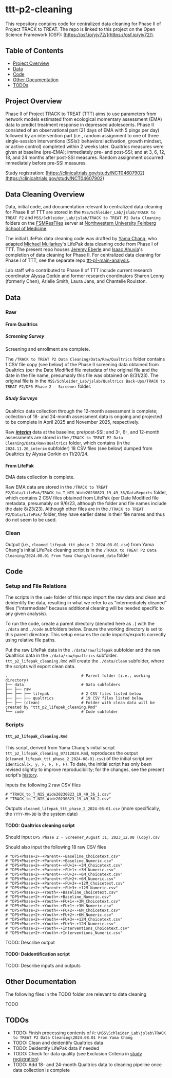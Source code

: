 # ttt-p2-cleaning

This repository contains code for centralized data cleaning for Phase II of Project TRACK to TREAT. The repo is linked to this project on the Open Science Framework (OSF): [https://osf.io/yjv72/](https://osf.io/yjv72/).

## Table of Contents

- [Project Overview](#project-overview)
- [Data](#data)
- [Code](#code)
- [Other Documentation](#other-documentation)
- [TODOs](#todos)

## Project Overview

Phase II of Project TRACK to TREAT (TTT) aims to use parameters from network models estimated from ecological momentary assessment (EMA) data to predict treatment response in depressed adolescents. Phase II consisted of an observational part (21 days of EMA with 5 pings per day) followed by an intervention part (i.e., random assignment to one of three single-session interventions [SSIs]: behavioral activation, growth mindset, or active control) completed within 2 weeks later. Qualtrics measures were given at baseline (pre-EMA); immediately pre- and post-SSI; and at 3, 6, 12, 18, and 24 months after post-SSI measures. Random assignment occurred immediately before pre-SSI measures.

Study registration: [https://clinicaltrials.gov/study/NCT04607902](https://clinicaltrials.gov/study/NCT04607902)

## Data Cleaning Overview

Data, initial code, and documentation relevant to centralized data cleaning for Phase II of TTT are stored in the `MSS/Schleider_Lab/jslab/TRACK to TREAT P2` and `MSS/Schleider_Lab/jslab/TRACK to TREAT P2 Data Cleaning` folders on the [FSMResFiles](https://www.feinberg.northwestern.edu/it/services/server-storage-and-data/research-data-storage.html) server at [Northwestern University Feinberg School of Medicine](https://www.feinberg.northwestern.edu/).

The initial LifePak data cleaning code was drafted by [Yama Chang](https://github.com/yamachang), who adapted [Michael Mullarkey](https://github.com/mcmullarkey)'s LifePak data cleaning code from Phase I of TTT. The present repo houses [Jeremy Eberle](https://github.com/jwe4ec) and [Isaac Ahuvia](https://github.com/isaacahuvia)'s completion of data cleaning for Phase II. For centralized data cleaning for Phase I of TTT, see the separate repo [ttt-p1-main-analysis](https://github.com/jwe4ec/ttt-p1-main-analysis).

Lab staff who contributed to Phase II of TTT include current research coordinator [Alyssa Gorkin](https://github.com/alyssagorkin) and former research coordinators Sharon Leong (formerly Chen), Arielle Smith, Laura Jans, and Chantelle Roulston.

## Data

### Raw

#### From Qualtrics

##### Screening Survey

Screening and enrollment are complete.

The `/TRACK to TREAT P2 Data Cleaning/Data/Raw/Qualtrics` folder contains 1 CSV file copy (see below) of the Phase II screening data obtained from Qualtrics (per the Date Modified file metadata of the original file and the date in the file name, presumably this file was obtained on 8/31/23). The original file is in the `MSS/Schleider_Lab/jslab/Qualtrics Back-Ups/TRACK to TREAT P2/DP5 Phase 2 - Screener` folder.

##### Study Surveys

Qualtrics data collection through the 12-month assessment is complete; collection of 18- and 24-month assessment data is ongoing and projected to be complete in April 2025 and November 2025, respectively.

Raw ***<ins>interim</ins>*** data at the baseline; pre/post-SSI; and 3-, 6-, and 12-month assessments are stored in the `/TRACK to TREAT P2 Data Cleaning/Data/Raw/Qualtrics` folder, which contains (in the `2024.11.20_interim` subfolder) 18 CSV files (see below) dumped from Qualtrics by Alyssa Gorkin on 11/20/24.

#### From LifePak

EMA data collection is complete.

Raw EMA data are stored in the `/TRACK to TREAT P2/Data/LifePak/TRACK_to_T_NIS_Wide20230823_19_49_36/DataReports` folder, which contains 2 CSV files obtained from LifePak (per Date Modified file metadata, presumably on 9/6/23, although the folder and file names include the date 8/23/23). Although other files are in the `/TRACK to TREAT P2/Data/LifePak/` folder, they have earlier dates in their file names and thus do not seem to be used.

### Clean

Output (i.e., `cleaned_lifepak_ttt_phase_2_2024-08-01.csv`) from Yama Chang's initial LifePak cleaning script is in the `/TRACK to TREAT P2 Data Cleaning/2024.08.01 From Yama Chang/cleaned_data` folder

## Code

### Setup and File Relations

The scripts in the `code` folder of this repo import the raw data and clean and deidentify the data, resulting in what we refer to as "intermediately cleaned" files ("intermediate" because additional cleaning will be needed specific to any given analysis).

To run the code, create a parent directory (denoted here as `.`) with the `./data` and `./code` subfolders below. Ensure the working directory is set to this parent directory. This setup ensures the code imports/exports correctly using relative file paths.

Put the raw LifePak data in the `./data/raw/lifepak` subfolder and the raw Qualtrics data in the `./data/raw/qualtrics` subfolder. `ttt_p2_lifepak_cleaning.Rmd` will create the `./data/clean` subfolder, where the scripts will export clean data.

```
.                                # Parent folder (i.e., working directory)
├── data                         # Data subfolders
├── ├── raw
├── ├── ├── lifepak              # 2 CSV files listed below
├── ├── ├── qualtrics            # 19 CSV files listed below
├── ├── (clean)                  # Folder with clean data will be created by "ttt_p2_lifepak_cleaning.Rmd"
└── code                         # Code subfolder
```

### Scripts

#### `ttt_p2_lifepak_cleaning.Rmd`

This script, derived from Yama Chang's initial script `ttt_p2_lifepak_cleaning_07312024.Rmd`, reproduces the output (`cleaned_lifepak_ttt_phase_2_2024-08-01.csv`) of the initial script per `identical(x, y, F, F, F, F)`. To date, the initial script has only been revised slightly to improve reproducibility; for the changes, see the present script's [history](https://github.com/jwe4ec/ttt-p2-cleaning/commits/main/code/ttt_p2_lifepak_cleaning.Rmd).

Inputs the following 2 raw CSV files
```
# "TRACK_to_T_NIS_Wide20230823_19_49_36_1.csv"
# "TRACK_to_T_NIS_Wide20230823_19_49_36_2.csv"
```

Outputs `cleaned_lifepak_ttt_phase_2_2024-08-01.csv` (more specifically, the `YYYY-MM-DD` is the system date)

#### TODO: Qualtrics cleaning script

Should input `DP5 Phase 2 - Screener_August 31, 2023_12.08 (Copy).csv`

Should also input the following 18 raw CSV files
```
# "DP5+Phase+2+-+Parent+-+Baseline_Choicetext.csv"
# "DP5+Phase+2+-+Parent+-+Baseline_Numeric.csv"
# "DP5+Phase+2+-+Parent+-+FU+1+-+3M_Choicetext.csv"
# "DP5+Phase+2+-+Parent+-+FU+1+-+3M_Numeric.csv"
# "DP5+Phase+2+-+Parent+-+FU+2+-+6M_Choicetext.csv"
# "DP5+Phase+2+-+Parent+-+FU+2+-+6M_Numeric.csv"
# "DP5+Phase+2+-+Parent+-+FU+3+-+12M_Choicetext.csv"
# "DP5+Phase+2+-+Parent+-+FU+3+-+12M_Numeric.csv"
# "DP5+Phase+2+-+Youth+-+Baseline_Choicetext.csv"
# "DP5+Phase+2+-+Youth+-+Baseline_Numeric.csv"
# "DP5+Phase+2+-+Youth+-+FU+1+-+3M_Choicetext.csv"
# "DP5+Phase+2+-+Youth+-+FU+1+-+3M_Numeric.csv"
# "DP5+Phase+2+-+Youth+-+FU+2+-+6M_Choicetext.csv"
# "DP5+Phase+2+-+Youth+-+FU+2+-+6M_Numeric.csv"
# "DP5+Phase+2+-+Youth+-+FU+3+-+12M_Choicetext.csv"
# "DP5+Phase+2+-+Youth+-+FU+3+-+12M_Numeric.csv"
# "DP5+Phase+2+-+Youth+-+Interventions_Choicetext.csv"
# "DP5+Phase+2+-+Youth+-+Interventions_Numeric.csv"
```

TODO: Describe output

#### TODO: Deidentification script

TODO: Describe inputs and outputs

## Other Documentation

The following files in the TODO folder are relevant to data cleaning

TODO

## TODOs

- TODO: Finish processing contents of `R:\MSS\Schleider_Lab\jslab\TRACK to TREAT P2 Data Cleaning\2024.08.01 From Yama Chang` 
- TODO: Clean and deidentify Qualtrics data
- TODO: Deidentify LifePak data if needed
- TODO: Check for data quality (see Exclusion Criteria in [study registration](https://clinicaltrials.gov/study/NCT04607902))
- TODO: Add 18- and 24-month Qualtrics data to cleaning pipeline once data collection is complete